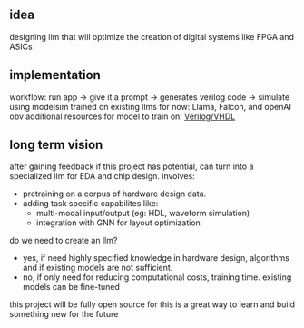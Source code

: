 
## idea 

designing llm that will optimize the creation of digital systems like FPGA and ASICs

## implementation

workflow: run app -> give it a prompt -> generates verilog code -> simulate using modelsim 
trained on existing llms for now: Llama, Falcon, and openAI obv
additional resources for model to train on: [Verilog/VHDL](https://github.com/klyone/opencores-ip) 

## long term vision

after gaining feedback if this project has potential, can turn into a specialized llm for EDA and chip design.
involves: 
- pretraining on a corpus of hardware design data.
- adding task specific capabilites like:
    - multi-modal input/output (eg: HDL, waveform simulation)
    - integration with GNN for layout optimization
 
do we need to create an llm?
- yes, if need highly specified knowledge in hardware design, algorithms and if existing models are not sufficient.
- no, if only need for reducing computational costs, training time. existing models can be fine-tuned

this project will be fully open source for this is a great way to learn and build something new for the future
